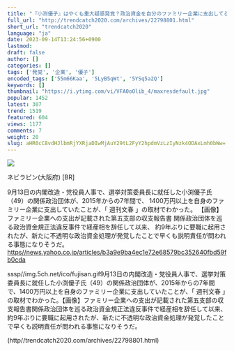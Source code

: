 ```yaml
---
title: "『小渕優子』はやくも重大疑惑発覚？政治資金を自分のファミリー企業に支出してることが発覚 "
full_url: "http://trendcatch2020.com/archives/22798801.html"
short_url: "trendcatch2020"
language: "ja"
date: 2023-09-14T13:24:56+0900
lastmod: 
draft: false
author: []
categories: []
tags: ['発覚', '企業', '優子']
encoded_tags: ['55m66Kaa', '5LyB5qWt', '5YSq5a2Q']
keywords: []
thumbnail: "https://i.ytimg.com/vi/VFA0oOlib_4/maxresdefault.jpg"
popular: 1452
latest: 307
trend: 1519
featured: 604
views: 1177
comments: 7
weight: 20
slug: aHR0cC8vdHJlbmRjYXRjaDIwMjAuY29tL2FyY2hpdmVzLzIyNzk4ODAxLmh0bWw=
---
```


![](https://i.ytimg.com/vi/VFA0oOlib_4/maxresdefault.jpg)

<div><p>ネビラピン(大阪府) [BR] </p> 9月13日の内閣改造・党役員人事で、選挙対策委員長に就任した小渕優子氏（49）の関係政治団体が、2015年からの7年間で、 1400万円以上を自身のファミリー企業に支出していたことが、「 週刊文春 」の取材でわかった。 【画像】ファミリー企業への支出が記載された第五支部の収支報告書 関係政治団体を巡る政治資金規正法違反事件で経産相を辞任して以来、 約9年ぶりに要職に起用されたが、新たに不透明な政治資金処理が発覚したことで早くも説明責任が問われる事態になりそうだ。 <a target='_blank' href='https//news.yahoo.co.jp/articles/b3a9e9ba4ec1e72e68579bc352640fbd59fb0cda'>https//news.yahoo.co.jp/articles/b3a9e9ba4ec1e72e68579bc352640fbd59fb0cda</a> <p>sssp//img.5ch.net/ico/fujisan.gif9月13日の内閣改造・党役員人事で、選挙対策委員長に就任した小渕優子氏（49）の関係政治団体が、2015年からの7年間で、1400万円以上を自身のファミリー企業に支出していたことが、「 週刊文春 」の取材でわかった。【画像】ファミリー企業への支出が記載された第五支部の収支報告書関係政治団体を巡る政治資金規正法違反事件で経産相を辞任して以来、約9年ぶりに要職に起用されたが、新たに不透明な政治資金処理が発覚したことで早くも説明責任が問われる事態になりそうだ。</p></div>

(http//trendcatch2020.com/archives/22798801.html)
